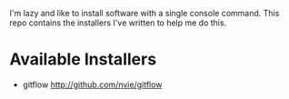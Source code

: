 I'm lazy and like to install software with a single console command.  This
repo contains the installers I've written to help me do this.

Available Installers
====================

 * gitflow
   http://github.com/nvie/gitflow
